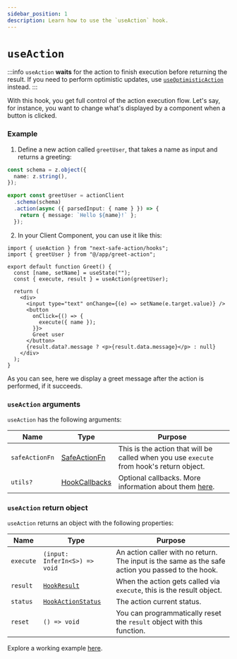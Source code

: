 ```yaml
---
sidebar_position: 1
description: Learn how to use the `useAction` hook.
---
```


# `useAction`

:::info
`useAction` **waits** for the action to finish execution before returning the result. If you need to perform optimistic updates, use [`useOptimisticAction`](/docs/usage/hooks/useoptimisticaction) instead.
:::

With this hook, you get full control of the action execution flow.
Let's say, for instance, you want to change what's displayed by a component when a button is clicked.

### Example

1. Define a new action called `greetUser`, that takes a name as input and returns a greeting:

```typescript title=src/app/greet-action.ts
const schema = z.object({
  name: z.string(),
});

export const greetUser = actionClient
  .schema(schema)
  .action(async ({ parsedInput: { name } }) => {
    return { message: `Hello ${name}!` };
  });
```

2. In your Client Component, you can use it like this:

```tsx title=src/app/greet.tsx
import { useAction } from "next-safe-action/hooks";
import { greetUser } from "@/app/greet-action";

export default function Greet() {
  const [name, setName] = useState("");
  const { execute, result } = useAction(greetUser);

  return (
    <div>
      <input type="text" onChange={(e) => setName(e.target.value)} />
      <button
        onClick={() => {
          execute({ name });
        }}>
        Greet user
      </button>
      {result.data?.message ? <p>{result.data.message}</p> : null}
    </div>
  );
}
```

As you can see, here we display a greet message after the action is performed, if it succeeds.

### `useAction` arguments

`useAction` has the following arguments:

| Name           | Type                                       | Purpose                                                                                                |
| -------------- | ------------------------------------------ | ------------------------------------------------------------------------------------------------------ |
| `safeActionFn` | [SafeActionFn](/docs/types#safeactionfn)   | This is the action that will be called when you use `execute` from hook's return object.               |
| `utils?`   | [HookCallbacks](/docs/types#hookcallbacks) | Optional callbacks. More information about them [here](/docs/usage/hooks/callbacks). |

### `useAction` return object

`useAction` returns an object with the following properties:

| Name      | Type                                         | Purpose                                                                                           |
| --------- | -------------------------------------------- | ------------------------------------------------------------------------------------------------- |
| `execute` | `(input: InferIn<S>) => void`                | An action caller with no return. The input is the same as the safe action you passed to the hook. |
| `result`  | [`HookResult`](/docs/types#hookresult)       | When the action gets called via `execute`, this is the result object.                             |
| `status`  | [`HookActionStatus`](/docs/types#hookresult) | The action current status.                                                                        |
| `reset`   | `() => void`                                 | You can programmatically reset the `result` object with this function.                            |

Explore a working example [here](<https://github.com/TheEdoRan/next-safe-action/tree/main/apps/playground/src/app/(examples)/hook>).
